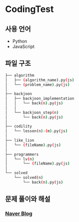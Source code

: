 # CodingTest

## 사용 언어

- Python
- JavaScript

## 파일 구조

```bash
├── algorithm
│   ├── (algorithm_name).py(js)
│   └── (problem_name).py(js)
│
├── backjoon
│   ├── backjoon_implementation
│   │   └── back(n).py(js)
│   │
│   └── backjoon_step(n)
│       └── back(n).py(js)
│
├── codility
│   └── lesson(n)-(m).py(js)
│
├── like_lion
│   └── (fileName).py(js)
│
├── programmers
│   └── lv(n)
│       └── (fileName).py(js)
│
└── solved
    └── solved(n)
        └── back(n).py(js)
```

## 문제 풀이와 해설

### [Naver Blog](https://blog.naver.com/PostList.naver?blogId=hanjo1515&from=postList&categoryNo=6&parentCategoryNo=6)
